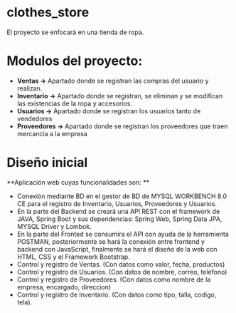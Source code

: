 # clothes_store
El proyecto se enfocará en una tienda de ropa. 

# Modulos del proyecto:

- **Ventas ->**  Apartado donde se registran las compras del usuario y realizan. 
- **Inventario ->** Apartado donde se registran, se eliminan y se modifican las existencias de la ropa y accesorios.
- **Usuarios ->** Apartado donde se registran los usuarios tanto de vendedores
- **Proveedores ->** Apartado donde se registran los proveedores que traen mercancia a la empresa

# Diseño inicial
**Aplicación web cuyas funcionalidades son: **

- Conexión mediante BD en el gestor de BD de MYSQL WORKBENCH 8.0 CE para el registro de Inventario, Usuarios, Proveedores y Usuarios.
- En la parte del Backend se creará una API REST con el framework de JAVA, Spring Boot y sus dependencias: Spring Web, Spring Data JPA, MYSQL Driver y Lombok.
- En la parte del Fronted se consumira el API con ayuda de la herramienta POSTMAN, posteriormente se hará la conexión entre frontend y backend con JavaScript, finalmente se hará el diseño de la web con HTML, CSS y el Framework Bootstrap. 
- Control y registro de Ventas. (Con datos como valor, fecha, productos)
- Control y registro de Usuarios. (Con datos de nombre, correo, telefono)
- Control y registro de Proveedores. (Con datos como nombre de la empresa, encargado, direccion)
- Control y registro de Inventario. (Con datos como tipo, talla, codigo, tela).
  
  

  
